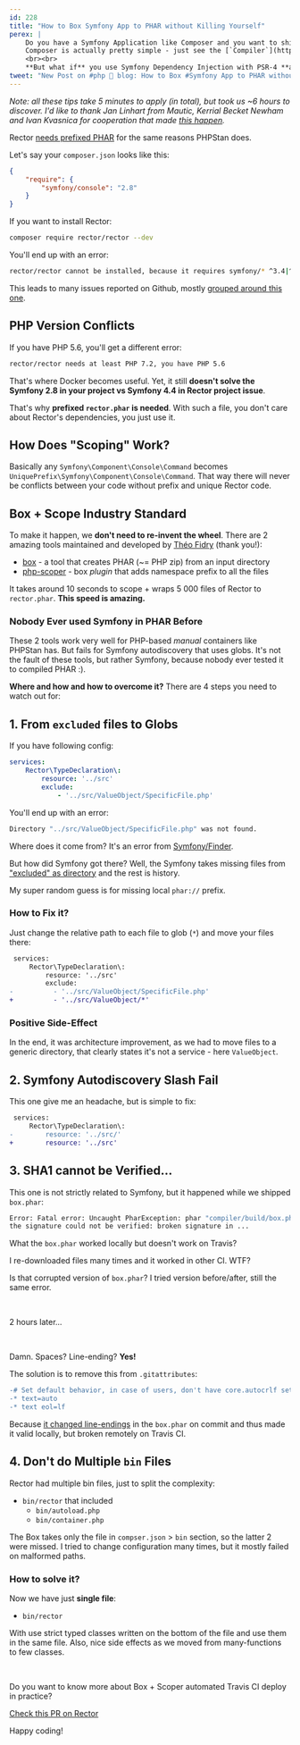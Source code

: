 ```yaml
---
id: 228
title: "How to Box Symfony App to PHAR without Killing Yourself"
perex: |
    Do you have a Symfony Application like Composer and you want to ship it as a PHAR?
    Composer is actually pretty simple - just see the [`Compiler`](https://github.com/composer/composer/blob/master/src/Composer/Compiler.php) class.
    <br><br>
    **But what if** you use Symfony Dependency Injection with PSR-4 **autodiscovery** like [Rector](https://github.com/rectorphp/rector) does? Well, better be ready for **nasty traps**. 
tweet: "New Post on #php 🐘 blog: How to Box #Symfony App to PHAR without Killing Yourself"
---
```


*Note: all these tips take 5 minutes to apply (in total), but took us ~6 hours to discover. I'd like to thank Jan Linhart from Mautic, Kerrial Becket Newham and Ivan Kvasnica for cooperation that made [this happen](https://github.com/rectorphp/rector/pull/2373).*

Rector [needs prefixed PHAR](https://github.com/rectorphp/rector/issues/177) for the same reasons PHPStan does.

Let's say your `composer.json` looks like this:

```json
{
    "require": {
        "symfony/console": "2.8"
    }
}
```

If you want to install Rector:

```bash
composer require rector/rector --dev
```

You'll end up with an error:

```bash
rector/rector cannot be installed, because it requires symfony/* ^3.4|^4.4... but you have 2.8
``` 

This leads to many issues reported on Github, mostly [grouped around this one](https://github.com/rectorphp/rector/issues/177).

## PHP Version Conflicts

If you have PHP 5.6, you'll get a different error:

```bash
rector/rector needs at least PHP 7.2, you have PHP 5.6
```

That's where Docker becomes useful. Yet, it still **doesn't solve the Symfony 2.8 in your project vs Symfony 4.4 in Rector project issue**.

That's why **prefixed `rector.phar` is needed**. With such a file, you don't care about Rector's dependencies, you just use it. 

## How Does "Scoping" Work?

Basically any `Symfony\Component\Console\Command` becomes `UniquePrefix\Symfony\Component\Console\Command`. That way there will never be conflicts between your code without prefix and unique Rector code.


## Box + Scope Industry Standard

To make it happen, we **don't need to re-invent the wheel**. There are 2 amazing tools maintained and developed by [Théo Fidry](https://github.com/theofidry/) (thank you!):

- [box](https://github.com/humbug/box) - a tool that creates PHAR (~= PHP zip) from an input directory
- [php-scoper](https://github.com/humbug/php-scoper) - box *plugin* that adds namespace prefix to all the files

It takes around 10 seconds to scope + wraps 5 000 files of Rector to `rector.phar`. **This speed is amazing.**  

### Nobody Ever used Symfony in PHAR Before

These 2 tools work very well for PHP-based *manual* containers like PHPStan has. But fails for Symfony autodiscovery that uses globs. It's not the fault of these tools, but rather Symfony, because nobody ever tested it to compiled PHAR :). 

**Where and how and how to overcome it?** There are 4 steps you need to watch out for:

## 1. From `excluded` files to Globs

If you have following config:

```yaml
services:
    Rector\TypeDeclaration\:
        resource: '../src'
        exclude:
            - '../src/ValueObject/SpecificFile.php'
```

You'll end up with an error:

```bash
Directory "../src/ValueObject/SpecificFile.php" was not found.
``` 

Where does it come from? It's an error from [Symfony/Finder](https://github.com/symfony/symfony/blob/c62bb82e27974ef4e389da523f0de451b6632266/src/Symfony/Component/Finder/Finder.php#L589).

But how did Symfony got there? Well, the Symfony takes missing files from ["excluded" as directory](https://github.com/symfony/symfony/blob/c62bb82e27974ef4e389da523f0de451b6632266/src/Symfony/Component/DependencyInjection/Loader/FileLoader.php#L162) and the rest is history. 

My super random guess is for missing local `phar://` prefix.


### How to Fix it?

Just change the relative path to each file to glob (`*`) and move your files there:

```diff
 services:
     Rector\TypeDeclaration\:
         resource: '../src'
         exclude:
-          - '../src/ValueObject/SpecificFile.php'
+          - '../src/ValueObject/*'
```

### Positive Side-Effect

In the end, it was architecture improvement, as we had to move files to a generic directory, that clearly states it's not a service - here `ValueObject`.

## 2. Symfony Autodiscovery Slash Fail

This one give me an headache, but is simple to fix:

```diff
 services:
     Rector\TypeDeclaration\:
-        resource: '../src/'
+        resource: '../src'
```

## 3. SHA1 cannot be Verified...

This one is not strictly related to Symfony, but it happened while we shipped `box.phar`:

```bash
Error: Fatal error: Uncaught PharException: phar "compiler/build/box.phar" SHA1 
the signature could not be verified: broken signature in ...
```

What the `box.phar` worked locally but doesn't work on Travis?

I re-downloaded files many times and it worked in other CI. WTF?

Is that corrupted version of `box.phar`? I tried version before/after, still the same error.

<br>

2 hours later...

<br> 

Damn. Spaces? Line-ending? **Yes!** 

The solution is to remove this from `.gitattributes`:

```diff
-# Set default behavior, in case of users, don't have core.autocrlf set.
-* text=auto
-* text eol=lf
```

Because [it changed line-endings](https://stackoverflow.com/questions/24763948/git-warning-lf-will-be-replaced-by-crlf) in the `box.phar` on commit and thus made it valid locally, but broken remotely on Travis CI.

## 4. Don't do Multiple `bin` Files

Rector had multiple bin files, just to split the complexity:

- `bin/rector` that included
    - `bin/autoload.php`
    - `bin/container.php`


The Box takes only the file in `compser.json` > `bin` section, so the latter 2 were missed. I tried to change configuration many times, but it mostly failed on malformed paths.


### How to solve it?

Now we have just **single file**:

- `bin/rector`

With use strict typed classes written on the bottom of the file and use them in the same file. Also, nice side effects as we moved from many-functions to few classes.

<br>

Do you want to know more about Box + Scoper automated Travis CI deploy in practice?

<a href="https://github.com/rectorphp/rector/pull/2373" class="btn btn-dark mt-3 mb-3">
    <em class="fab fa-github fa-fw"></em>
    Check this PR on Rector
</a>

<br>

Happy coding!
